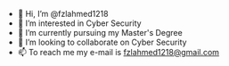 - 👋 Hi, I’m @fzlahmed1218
- 👀 I’m interested in Cyber Security
- 🌱 I’m currently pursuing my Master's Degree
- 💞️ I’m looking to collaborate on Cyber Security
- 📫 To reach me my e-mail is fzlahmed1218@gmail.com 

<!---
fzlahmed1218/fzlahmed1218 is a ✨ special ✨ repository because its `README.md` (this file) appears on your GitHub profile.
You can click the Preview link to take a look at your changes.
--->
